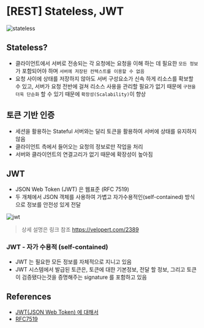 # [REST] Stateless, JWT

![stateless](https://user-images.githubusercontent.com/47518272/154440721-143d5f57-a316-4eee-a361-0c5cc499c956.png)

## Stateless?

- 클라이언트에서 서버로 전송되는 각 요청에는 요청을 이해 하는 데 필요한 `모든 정보`가 포함되어야 하며 `서버에 저장된 컨텍스트를 이용할 수 없음`
- 요청 사이에 상태를 저장하지 않아도 서버 구성요소가 신속 하게 리소스를 확보할 수 있고, 서버가 요청 전반에 걸쳐 리소스 사용을 관리할 필요가 없기 때문에 `구현을 더욱 단순화` 할 수 있기 때문에 `확장성(Scalability)`이 향상

## 토큰 기반 인증

- 세션을 활용하는 Stateful 서버와는 달리 토큰을 활용하여 서버에 상태를 유지하지 않음
- 클라이언트 측에서 들어오는 요청의 정보로만 작업을 처리
- 서버와 클라이언트의 연결고리가 없기 때문에 확장성이 높아짐

## JWT

- JSON Web Token (JWT) 은 웹표준 (RFC 7519)
- 두 개체에서 JSON 객체를 사용하여 가볍고 자가수용적인(self-contained) 방식으로 정보를 안전성 있게 전달

![jwt](https://user-images.githubusercontent.com/47518272/154441272-96d4254d-8a38-494b-a58a-9a79d910f1e8.png)

> 상세 설명은 링크 참조 https://velopert.com/2389

### JWT - 자가 수용적 (self-contained)

- JWT 는 필요한 모든 정보를 자체적으로 지니고 있음
- JWT 시스템에서 발급된 토큰은, 토큰에 대한 기본정보, 전달 할 정보, 그리고 토큰이 검증됐다는것을 증명해주는 signature 를 포함하고 있음

## References

- [JWT(JSON Web Token) 에 대해서](https://blog.outsider.ne.kr/1160)
- [RFC7519](https://tools.ietf.org/html/rfc7519)
